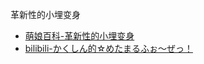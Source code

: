 革新性的小埋变身
- [萌娘百科-革新性的小埋变身](https://zh.moegirl.org.cn/%E9%9D%A9%E6%96%B0%E6%80%A7%E7%9A%84%E5%B0%8F%E5%9F%8B%E5%8F%98%E8%BA%AB)
- [bilibili-かくしん的☆めたまるふぉ～ぜっ！](https://www.bilibili.com/video/av2767210/?p=1)
